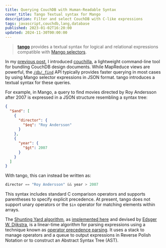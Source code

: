 ```yaml
---
title: Querying CouchDB with Human-Readable Syntax
cover_title: Tango Textual syntax for Mango
description: Filter and select CouchDB with C-like expressions
tags: javascript,couchdb,lang,database
published: 2023-01-02T16:20:00
updated: 2024-11-30T00:00:00
---
```


> [**tango**](https://github.com/tetsuo/tango) provides a textual syntax for logical and relational expressions compatible with [Mango selectors](https://docs.couchdb.org/en/stable/api/database/find.html).

In my [previous post](./couchilla.md), I introduced [couchilla](https://github.com/tetsuo/couchilla), a lightweight command-line tool for bundling CouchDB design documents. While MapReduce views are powerful, the [`/db/_find`](https://docs.couchdb.org/en/stable/api/database/find.html) API typically provides faster querying in most cases by using Mango selector expressions in JSON format. tango introduces a textual syntax for these queries.

For example, in Mango, a query to find movies directed by Roy Andersson after 2007 is expressed in a JSON structure resembling a syntax tree:

```json
{
  "$and": [
    {
      "director": {
        "$eq": "Roy Andersson"
      }
    },
    {
      "year": {
        "$gt": 2007
      }
    }
  ]
}
```

With tango, this can instead be written as:

```c
director == "Roy Andersson" && year > 2007
```

This syntax includes standard C comparison operators and supports parentheses to specify explicit precedence. At present, tango does not support unary operators or the `$in` operator for matching elements within arrays.

The [Shunting Yard algorithm](https://en.wikipedia.org/wiki/Shunting_yard_algorithm), as [implemented here](https://github.com/tetsuo/tango/blob/master/parse.js) and devised by [Edsger W. Dijkstra](https://en.wikipedia.org/wiki/Edsger_W._Dijkstra), is a linear-time algorithm for parsing expressions using a technique known as [operator precedence parsing](https://en.wikipedia.org/wiki/Operator-precedence_parser). It uses a stack to manage operators and a queue to output expressions in Reverse Polish Notation or to construct an Abstract Syntax Tree (AST).
